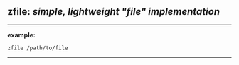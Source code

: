 ‎
=

## zfile: *simple, lightweight "file" implementation*

----------------------------------

**example:**

    zfile /path/to/file

----------------------------------

